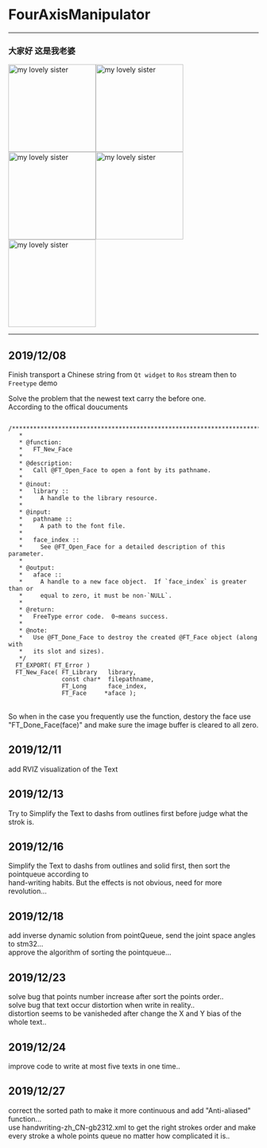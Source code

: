 # FourAxisManipulator

***
### 大家好 这是我老婆

<image src="https://github.com/ShieldQiQi/FourAxisManipulator/blob/masterX/Picture/%E5%B0%8F%E6%B7%B7%E6%B2%8C01.png" width="176" alt="my lovely sister"/><image src="https://github.com/ShieldQiQi/FourAxisManipulator/blob/masterX/Picture/%E5%B0%8F%E6%B7%B7%E6%B2%8C03.png" width="176" alt="my lovely sister"/><image src="https://github.com/ShieldQiQi/FourAxisManipulator/blob/masterX/Picture/%E5%B0%8F%E6%B7%B7%E6%B2%8C.png" width="176" alt="my lovely sister"/><image src="https://github.com/ShieldQiQi/FourAxisManipulator/blob/masterX/Picture/%E5%B0%8F%E6%B7%B7%E6%B2%8C02.png" width="176" alt="my lovely sister"/><image src="https://github.com/ShieldQiQi/FourAxisManipulator/blob/masterX/Picture/%E5%B0%8F%E6%B7%B7%E6%B2%8C04.png" width="176" alt="my lovely sister"/>
***


## 2019/12/08

Finish transport a Chinese string from `Qt widget` to `Ros` stream then to `Freetype` demo

Solve the problem that the newest text carry the before one.
<br>
According to the offical doucuments<br>
```
  /**************************************************************************
   *
   * @function:
   *   FT_New_Face
   *
   * @description:
   *   Call @FT_Open_Face to open a font by its pathname.
   *
   * @inout:
   *   library ::
   *     A handle to the library resource.
   *
   * @input:
   *   pathname ::
   *     A path to the font file.
   *
   *   face_index ::
   *     See @FT_Open_Face for a detailed description of this parameter.
   *
   * @output:
   *   aface ::
   *     A handle to a new face object.  If `face_index` is greater than or
   *     equal to zero, it must be non-`NULL`.
   *
   * @return:
   *   FreeType error code.  0~means success.
   *
   * @note:
   *   Use @FT_Done_Face to destroy the created @FT_Face object (along with
   *   its slot and sizes).
   */
  FT_EXPORT( FT_Error )
  FT_New_Face( FT_Library   library,
               const char*  filepathname,
               FT_Long      face_index,
               FT_Face     *aface );
```
<br>So when in the case you frequently use the function, destory the face use "FT_Done_Face(face)" and make sure the image buffer is cleared to all zero.


## 2019/12/11

add RVIZ visualization of the Text

## 2019/12/13

Try to Simplify the Text to dashs from outlines first before judge what the strok is.

## 2019/12/16

Simplify the Text to dashs from outlines and solid first, then sort the pointqueue according to 
<br>
hand-writing habits. But the effects is not obvious, need for more revolution...

## 2019/12/18

add inverse dynamic solution from pointQueue, send the joint space angles to stm32...
<br>
approve the algorithm of sorting the pointqueue...

## 2019/12/23

solve bug that points number increase after sort the points order..
<br>
solve bug that text occur distortion when write in reality..
<br>
distortion seems to be vanisheded after change the X and Y bias of the whole text..

## 2019/12/24

improve code to write at most five texts in one time..

## 2019/12/27


correct the sorted path to make it more continuous and add "Anti-aliased" function...
<br>
use handwriting-zh_CN-gb2312.xml to get the right strokes order and make every stroke a whole points queue no matter how  complicated it is..

